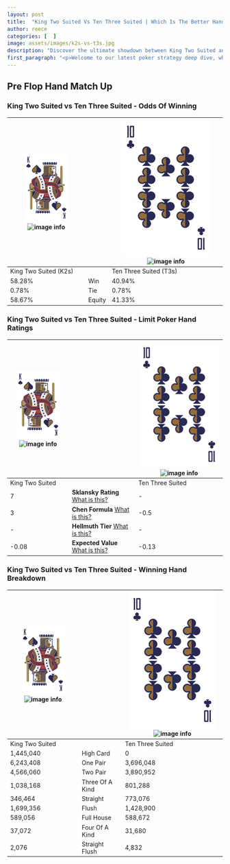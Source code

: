 ```yaml
---
layout: post
title:  "King Two Suited Vs Ten Three Suited | Which Is The Better Hand In Poker? A Complete Guide"
author: reece
categories: [  ]
image: assets/images/k2s-vs-t3s.jpg
description: "Discover the ultimate showdown between King Two Suited and Ten Three Suited in poker! Uncover the odds, strategies, and scenarios where one hand triumphs over the other. Get ready to up your poker game with this thrilling analysis."
first_paragraph: "<p>Welcome to our latest poker strategy deep dive, where we're pitting two distinct hands against each other in a high-stakes showdown: King Two Suited vs Ten Three Suited.</p><p>In the dynamic world of poker, every decision counts, and knowing which hand holds the upper hand is key to your success at the table.</p><p>In this article, we'll dissect these two hands, explore the scenarios where one dominates the other, and equip you with the knowledge to make strategic choices that can tip the odds in your favor.</p><p>Get ready to unravel the intriguing dynamics of these poker hands and elevate your game to new heights.</p>"
---
```




[comment]: # (sp0)

## Pre Flop Hand Match Up

<div class="table hand-ratings" markdown="1"> 



### King Two Suited vs Ten Three Suited - Odds Of Winning


    
| ![image info](assets/images/hand1/K.png) ![image info](assets/images/hand1/2s.png) |  | ![image info](assets/images/hand2/T.png) ![image info](assets/images/hand2/3s.png) |
| -------- | -------- | -------- |
| King Two Suited (K2s) |  | Ten Three Suited (T3s) |
| 58.28% | Win | 40.94% |
| 0.78% | Tie | 0.78% |
| 58.67% | Equity | 41.33% |




[comment]: # (sp1)



### King Two Suited vs Ten Three Suited - Limit Poker Hand Ratings


    
| ![image info](assets/images/hand1/K.png) ![image info](assets/images/hand1/2s.png) |  | ![image info](assets/images/hand2/T.png) ![image info](assets/images/hand2/3s.png) |
| -------- | -------- | -------- |
| King Two Suited |  | Ten Three Suited |
| 7 | **Sklansky Rating** [What is this?](/sklansky-rating-explained) | - |
| 3 | **Chen Formula** [What is this?](/chen-formula-explained) | -0.5 |
| - | **Hellmuth Tier** [What is this?](/Hellmuth-tier-explained) | - |
| -0.08 | **Expected Value** [What is this?](/expected-value-explained) | -0.13 |




[comment]: # (sp2)



### King Two Suited vs Ten Three Suited - Winning Hand Breakdown


    
| ![image info](assets/images/hand1/K.png) ![image info](assets/images/hand1/2s.png) |  | ![image info](assets/images/hand2/T.png) ![image info](assets/images/hand2/3s.png) |
| -------- | -------- | -------- |
| King Two Suited |  | Ten Three Suited |
| 1,445,040 | High Card | 0 |
| 6,243,408 | One Pair | 3,696,048 |
| 4,566,060 | Two Pair | 3,890,952 |
| 1,038,168 | Three Of A Kind | 801,288 |
| 346,464 | Straight | 773,076 |
| 1,699,356 | Flush | 1,428,900 |
| 589,056 | Full House | 588,672 |
| 37,072 | Four Of A Kind | 31,680 |
| 2,076 | Straight Flush | 4,832 |




[comment]: # (sp3)



</div>

[comment]: # (sp4)



[comment]: # (sp5)

